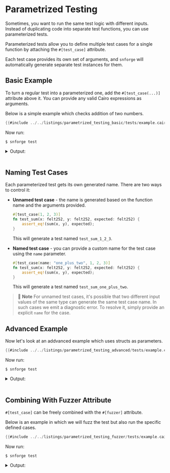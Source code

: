 # Parametrized Testing

Sometimes, you want to run the same test logic with different inputs.
Instead of duplicating code into separate test functions, you can use parameterized tests.

Parameterized tests allow you to define multiple test cases for a single function by attaching the
`#[test_case]` attribute.

Each test case provides its own set of arguments, and `snforge` will automatically generate separate test instances for them.

## Basic Example

To turn a regular test into a parameterized one, add the `#[test_case(...)]` attribute above it.
You can provide any valid Cairo expressions as arguments.

Below is a simple example which checks addition of two numbers.

```rust
{{#include ../../listings/parametrized_testing_basic/tests/example.cairo}}
```

Now run:

<!-- { "package_name": "parametrized_testing_basic" } -->
```shell
$ snforge test
```

<details>
<summary>Output:</summary>

```shell
Collected 2 test(s) from parametrized_testing_basic package
Running 0 test(s) from src/
Running 2 test(s) from tests/
[PASS] parametrized_testing_basic_integrationtest::example::test_sum_1_2_3 ([..])
[PASS] parametrized_testing_basic_integrationtest::example::test_sum_3_4_7 ([..])
Tests: 2 passed, 0 failed, 0 ignored, [..] filtered out
```
</details>
<br>

## Naming Test Cases

Each parameterized test gets its own generated name. There are two ways to control it:

 - **Unnamed test case** - the name is generated based on the function name and the arguments provided.

    ```rust
    #[test_case(1, 2, 3)]
    fn test_sum(x: felt252, y: felt252, expected: felt252) {
        assert_eq!(sum(x, y), expected);
    }
    ``` 
    This will generate a test named `test_sum_1_2_3`.

 - **Named test case** - you can provide a custom name for the test case using the `name` parameter.

    ```rust
    #[test_case(name: "one_plus_two", 1, 2, 3)]
    fn test_sum(x: felt252, y: felt252, expected: felt252) {
        assert_eq!(sum(x, y), expected);
    }
    ```
    This will generate a test named `test_sum_one_plus_two`.

> 📝 **Note**
> For unnamed test cases, it's possible that two different input values of the same type can generate the same test case name.
> In such cases we emit a diagnostic error.
> To resolve it, simply provide an explicit `name` for the case.

## Advanced Example

Now let's look at an addvanced example which uses structs as parameters.

```rust
{{#include ../../listings/parametrized_testing_advanced/tests/example.cairo}}
```

Now run:

<!-- { "package_name": "parametrized_testing_advanced" } -->
```shell
$ snforge test
```

<details>
<summary>Output:</summary>

```shell
Collected 3 test(s) from parametrized_testing_advanced package
Running 3 test(s) from tests/
[PASS] parametrized_testing_advanced_integrationtest::example::test_is_adult_user_name_alice_age_20_true ([..])
[PASS] parametrized_testing_advanced_integrationtest::example::test_is_adult_user_name_josh_age_18_true ([..])
[PASS] parametrized_testing_advanced_integrationtest::example::test_is_adult_user_name_bob_age_14_false ([..])
Running 0 test(s) from src/
Tests: 3 passed, 0 failed, 0 ignored, [..] filtered out
```
</details>
<br>

## Combining With Fuzzer Attribute

`#[test_case]` can be freely combined with the `#[fuzzer]` attribute.

Below is an example in which we will fuzz the test but also run the specific defined cases.

```rust
{{#include ../../listings/parametrized_testing_fuzzer/tests/example.cairo}}
```

Now run:

<!-- { "package_name": "parametrized_testing_fuzzer" } -->
```shell
$ snforge test
```

<details>
<summary>Output:</summary>

```shell
Collected 3 test(s) from parametrized_testing_fuzzer package
Running 3 test(s) from tests/
[PASS] parametrized_testing_fuzzer_integrationtest::example::test_sum_1_2 ([..])
[PASS] parametrized_testing_fuzzer_integrationtest::example::test_sum_3_4 ([..])
[PASS] parametrized_testing_fuzzer_integrationtest::example::test_sum ([..])
Running 0 test(s) from src/
Tests: 3 passed, 0 failed, 0 ignored, 0 filtered out
Fuzzer seed: [..]
```
</details>
<br>